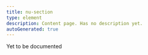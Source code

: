 ```yaml
---
title: nu-section
type: element
description: Content page. Has no description yet.
autoGenerated: true
---
```


Yet to be documented
